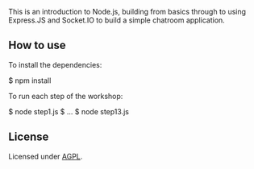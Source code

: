 This is an introduction to Node.js, building from basics through to using Express.JS and Socket.IO to build a simple chatroom application.

## How to use

To install the dependencies:

$ npm install

To run each step of the workshop:

$ node step1.js
$ ...
$ node step13.js

## License

Licensed under [AGPL](http://www.gnu.org/licenses/agpl-3.0.html).